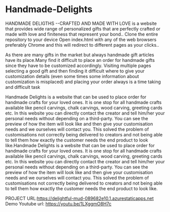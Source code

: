 # Handmade-Delights

HANDMADE DELIGTHS --CRAFTED AND MADE WITH LOVE is a website that provides wide range of personalized gifts that are perfectly crafted or made with love and finiteness that represent your bond..
Clone the entire repository to your device 
Open index.html with any of the web browsers preferably Chrome and this will redirect to different pages as your clicks..

As there are many gifts in the market but always handmade gift articles have its place.Many find it difficult to place an order for handmade gifts since they have to be customized accordingly. Visiting multiple pages selecting a good gift and then finding it difficult where to give your customization details (even some times some information about customization is misplaced) and placing your order always is a time taking and difficult task

Handmade Delights is a website that can be used to place order for handmade crafts for your loved ones. It is one stop for all handmade crafts available like pencil carvings, chalk carvings, wood carving, greeting cards etc. In this website you can directly contact the creator and tell him/her your personal needs without depending on a third-party. You can see the preview of how the item will look like and then give your customisation needs and we ourselves will contact you. This solved the problem of customisations not correctly being delivered to creators and not being able to tell them how exactly the customer needs the end product to look like.Handmade Delights is a website that can be used to place order for handmade crafts for your loved ones. It is one stop for all handmade crafts available like pencil carvings, chalk carvings, wood carving, greeting cards etc. In this website you can directly contact the creator and tell him/her your personal needs without depending on a third-party. You can see the preview of how the item will look like and then give your customisation needs and we ourselves will contact you. This solved the problem of customisations not correctly being delivered to creators and not being able to tell them how exactly the customer needs the end product to look like.

PROJECT URL:https://delightful-mud-089682e10.1.azurestaticapps.net
Demo Youtube url: https://youtu.be/1LXggmO8H7c
